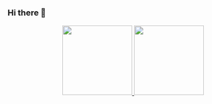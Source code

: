 ### Hi there 👋

<!--
**devinapj/devinapj** is a ✨ _special_ ✨ repository because its `README.md` (this file) appears on your GitHub profile.

Here are some ideas to get you started:

- 🔭 I’m currently working on ...
- 🌱 I’m currently learning ...
- 👯 I’m looking to collaborate on ...
- 🤔 I’m looking for help with ...
- 💬 Ask me about ...
- 📫 How to reach me: ...
- 😄 Pronouns: ...
- ⚡ Fun fact: ...
-->


<p align="center">
<a href="https://github.com/devinapj">
  <img height="140em" src="https://github-readme-stats.vercel.app/api?username=devinapj&show_icons=true&count_private=true&hide=contribs,issues,stars" />
  <img height="140em" src="https://github-readme-stats.vercel.app/api/top-langs/?username=devinapj&hide=css&layout=compact" />
</a>
</p>

